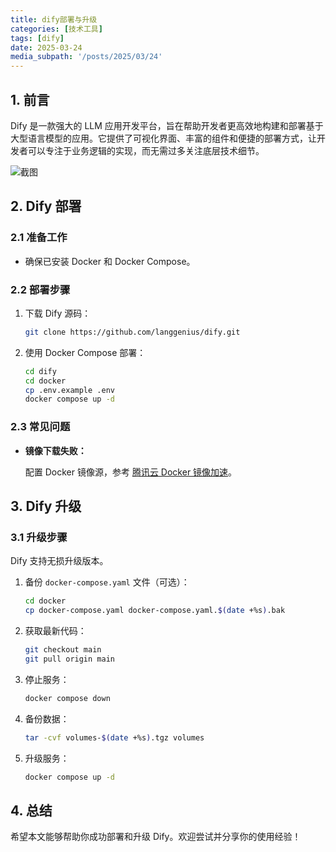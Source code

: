 ```yaml
---
title: dify部署与升级
categories: [技术工具]
tags: [dify]
date: 2025-03-24
media_subpath: '/posts/2025/03/24'
---
```


## 1. 前言

Dify 是一款强大的 LLM 应用开发平台，旨在帮助开发者更高效地构建和部署基于大型语言模型的应用。它提供了可视化界面、丰富的组件和便捷的部署方式，让开发者可以专注于业务逻辑的实现，而无需过多关注底层技术细节。

![截图](70d953042ba23a892d966b644e26264d.png)

## 2. Dify 部署

### 2.1 准备工作

- 确保已安装 Docker 和 Docker Compose。

### 2.2 部署步骤

1. 下载 Dify 源码：
   ```sh
   git clone https://github.com/langgenius/dify.git
   ```
2. 使用 Docker Compose 部署：
   ```sh
   cd dify
   cd docker
   cp .env.example .env
   docker compose up -d
   ```

### 2.3 常见问题

- **镜像下载失败：**
  
  配置 Docker 镜像源，参考 [腾讯云 Docker 镜像加速](https://cloud.tencent.com/developer/article/2485043)。

## 3. Dify 升级

### 3.1 升级步骤

Dify 支持无损升级版本。

1. 备份 `docker-compose.yaml` 文件（可选）：
   ```sh
   cd docker
   cp docker-compose.yaml docker-compose.yaml.$(date +%s).bak
   ```
2. 获取最新代码：
   ```sh
   git checkout main
   git pull origin main
   ```
3. 停止服务：
   ```sh
   docker compose down
   ```
4. 备份数据：
   ```sh
   tar -cvf volumes-$(date +%s).tgz volumes
   ```
5. 升级服务：
   ```sh
   docker compose up -d
   ```

## 4. 总结

希望本文能够帮助你成功部署和升级 Dify。欢迎尝试并分享你的使用经验！
